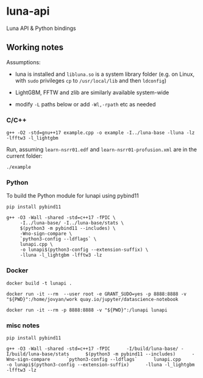 # luna-api

Luna API &amp; Python bindings

## Working notes

Assumptions:

 - luna is installed and `libluna.so` is a system library folder (e.g. on Linux, with `sudo` privileges `cp` to `/usr/local/lib` and then `ldconfig`) 

 - LightGBM, FFTW and zlib are similarly available system-wide

 - modify `-L` paths below or add `-Wl,-rpath` etc as needed
 

### C/C++


```
g++ -O2 -std=gnu++17 example.cpp -o example -I../luna-base -lluna -lz -lfftw3 -l_lightgbm
```

Run, assuming `learn-nsrr01.edf` and `learn-nsrr01-profusion.xml` are in the current folder:

```
./example
```

### Python

To build the Python module for lunapi using pybind11

```
pip install pybind11
```

```
g++ -O3 -Wall -shared -std=c++17 -fPIC \
     -I../luna-base/ -I../luna-base/stats \
     $(python3 -m pybind11 --includes) \
     -Wno-sign-compare \
     `python3-config --ldflags` \
     lunapi.cpp \
     -o lunapi$(python3-config --extension-suffix) \
     -lluna -l_lightgbm -lfftw3 -lz
```

### Docker


```
docker build -t lunapi .
```

```
docker run -it --rm  --user root -e GRANT_SUDO=yes -p 8888:8888 -v "${PWD}":/home/jovyan/work quay.io/jupyter/datascience-notebook
```

```
docker run -it --rm -p 8888:8888 -v "${PWD}":/lunapi lunapi
```


### misc notes


```
pip install pybind11
```


```
g++ -O3 -Wall -shared -std=c++17 -fPIC      -I/build/luna-base/ -I/build/luna-base/stats      $(python3 -m pybind11 --includes)      -Wno-sign-compare      `python3-config --ldflags`      lunapi.cpp      -o lunapi$(python3-config --extension-suffix)      -lluna -l_lightgbm -lfftw3 -lz
```




